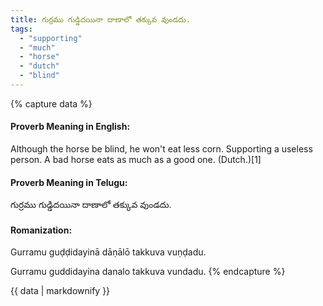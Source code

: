 ```yaml
---
title: గుర్రము గుడ్డిదయినా దాణాలో తక్కువ వుండదు.
tags:
  - "supporting"
  - "much"
  - "horse"
  - "dutch"
  - "blind"
---
```


{% capture data %}
#### Proverb Meaning in English:
Although the horse be blind, he won't eat less corn.
Supporting a useless person.
A bad horse eats as much as a good one. (Dutch.)[1]

#### Proverb Meaning in Telugu:
గుర్రము గుడ్డిదయినా దాణాలో తక్కువ వుండదు.

#### Romanization:
Gurramu guḍḍidayinā dāṇālō takkuva vuṇḍadu.

Gurramu guddidayina danalo takkuva vundadu.
{% endcapture %}

{{ data | markdownify }}

